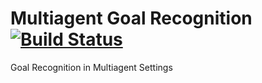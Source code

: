 # Multiagent Goal Recognition [![Build Status](https://travis-ci.org/meneguzzi/ma-goal-recognition.svg?branch=master)](https://travis-ci.org/meneguzzi/ma-goal-recognition)
Goal Recognition in Multiagent Settings
